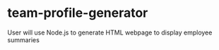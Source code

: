 # team-profile-generator
User will use Node.js to generate HTML webpage to display employee summaries 
